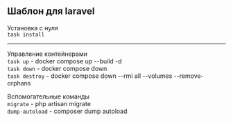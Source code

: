 ## Шаблон для laravel  
Установка с нуля  
`task install`  

---
Управление контейнерами  
`task up` - docker compose up --build -d  
`task down` - docker compose down  
`task destroy` - docker compose down --rmi all --volumes --remove-orphans  

Вспомогательные команды  
`migrate` - php artisan migrate  
`dump-autoload` - composer dump autoload  


